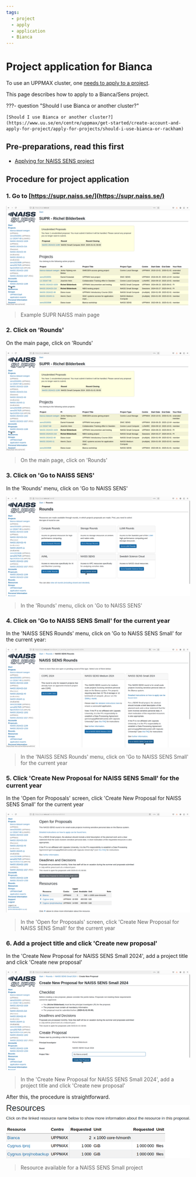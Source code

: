 ```yaml
---
tags:
  - project
  - apply
  - application
  - Bianca
---
```


# Project application for Bianca

To use an UPPMAX cluster, one [needs to apply to a project](project_apply.md).

This page describes how to apply to a Bianca/Sens project.


???- question "Should I use Bianca or another cluster?"

    [Should I use Bianca or another cluster?](https://www.uu.se/en/centre/uppmax/get-started/create-account-and-apply-for-project/apply-for-projects/should-i-use-bianca-or-rackham)

## Pre-preparations, read this first
    
- [Applying for NAISS SENS project](https://www.uu.se/en/centre/uppmax/get-started/apply-for-project-and-create-user-account/apply-for-projects/applying-for-naiss-sens-project)

## Procedure for project application

### 1. Go to [https://supr.naiss.se/](https://supr.naiss.se/)

![Example SUPR NAISS main page](./img/supr_naiss_start_click_rounds.png)

> Example SUPR NAISS main page

### 2. Click on 'Rounds'

On the main page, click on 'Rounds'

![On the main page, click on 'Rounds'](./img/supr_naiss_start_click_rounds.png)

> On the main page, click on 'Rounds'

### 3. Click on 'Go to NAISS SENS'

In the 'Rounds' menu, click on 'Go to NAISS SENS'

![In the 'Rounds' menu, click on 'Go to NAISS SENS'](./img/supr_naiss_rounds_click_go_to_naiss_sens.png)

> In the 'Rounds' menu, click on 'Go to NAISS SENS'

### 4. Click on 'Go to NAISS SENS Small' for the current year

In the 'NAISS SENS Rounds' menu, click on 'Go to NAISS SENS Small' for the
current year:

![In the 'NAISS SENS Rounds' menu, click on 'Go to NAISS SENS Small' for the current year](./img/supr_naiss_naiss_sens_rounds_click_go_to_small.png)

> In the 'NAISS SENS Rounds' menu, click on 'Go to NAISS SENS Small' for the current year

### 5. Click 'Create New Proposal for NAISS SENS Small' for the current year

In the 'Open for Proposals' screen, click 'Create New Proposal for NAISS SENS Small' for the current year

![In the 'Open for Proposals' screen, click 'Create New Proposal for NAISS SENS Small' for the current year](./img/supr_naiss_open_for_proposals_click_create_new_sens.png)

> In the 'Open for Proposals' screen, click 'Create New Proposal for NAISS SENS Small' for the current year

### 6. Add a project title and click 'Create new proposal'

In the 'Create New Proposal for NAISS SENS Small 2024', add a project title and click 'Create new proposal'

![In the 'Create New Proposal for NAISS SENS Small 2024', add a project title and click 'Create new proposal'](./img/supr_naiss_create_new_proposal_for_naiss_sens_small.png)

> In the 'Create New Proposal for NAISS SENS Small 2024', add a project title and click 'Create new proposal'

After this, the procedure is straightforward.

![Resource available for a NAISS SENS Small project](./img/supr_naiss_create_new_proposal_for_naiss_sens_small_resources.png)

> Resource available for a NAISS SENS Small project
